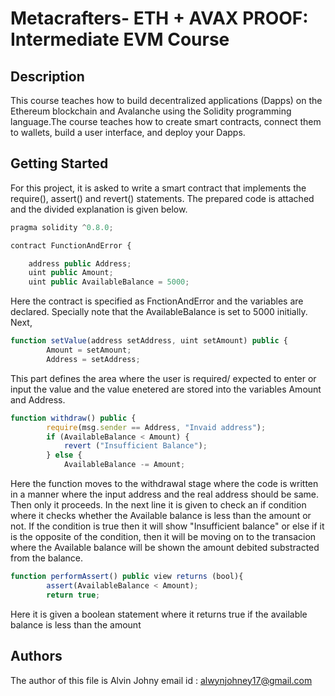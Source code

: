 # Metacrafters- ETH + AVAX PROOF: Intermediate EVM Course
## Description

This course teaches how to build decentralized applications (Dapps) on the Ethereum blockchain and Avalanche using the Solidity programming language.The course teaches how to create smart contracts, connect them to wallets, build a user interface, and deploy your Dapps.

## Getting Started
For this project, it is asked to write a smart contract that implements the require(), assert() and revert() statements. The prepared code is attached and the divided explanation is given below.
```javascript
pragma solidity ^0.8.0;

contract FunctionAndError {

    address public Address;
    uint public Amount;
    uint public AvailableBalance = 5000;

```
Here the contract is specified as FnctionAndError and the variables are declared. Specially note that the AvailableBalance is set to 5000 initially.
Next, 
```javascript
function setValue(address setAddress, uint setAmount) public {
        Amount = setAmount;
        Address = setAddress;
```
This part defines the area where the user is required/ expected to enter or input the value and the value enetered are stored into the variables Amount and Address.
```javascript
function withdraw() public { 
        require(msg.sender == Address, "Invaid address");  
        if (AvailableBalance < Amount) {
            revert ("Insufficient Balance");
        } else {
            AvailableBalance -= Amount;
```
Here the function moves to the withdrawal stage where the code is written in a manner where the input address and the real address should be same. Then only it proceeds. In the next line it is given to check an if condition where it checks whether the Available balance is less than the amount or not. If the condition is true then it will show "Insufficient balance" or else if it is the opposite
of the condition, then it will be moving on to the transacion where the Available balance will be shown the amount debited substracted from the balance.
```javascript
function performAssert() public view returns (bool){
        assert(AvailableBalance < Amount);
        return true;
```
Here it is given a boolean statement where it returns true if the available balance is less than the amount
## Authors
The author of this file is Alvin Johny
email id : alwynjohney17@gmail.com

